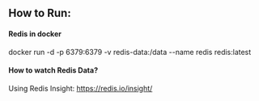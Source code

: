 ## How to Run:

#### Redis in docker
docker run -d -p 6379:6379 -v redis-data:/data --name redis redis:latest

#### How to watch Redis Data?
Using Redis Insight:
https://redis.io/insight/

